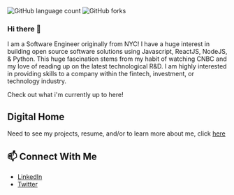 ![GitHub language count](https://img.shields.io/github/languages/count/SkipPharaoh/SkipPharaoh?style=plastic)
![GitHub forks](https://img.shields.io/github/forks/SkipPharaoh/SkipPharaoh?style=social)
### Hi there 👋

I am a Software Engineer originally from NYC! I have a huge interest in building open source software solutions using Javascript, ReactJS, NodeJS, & Python. This huge fascination stems from my habit of watching CNBC and my love of reading up on the latest technological R&D. I am highly interested in providing skills to a company within the fintech, investment, or technology industry. 

Check out what i'm currently up to here!

## Digital Home
Need to see my projects, resume, and/or to learn more about me, click [here]()

## 📫 Connect With Me
- [LinkedIn](https://www.linkedin.com/in/skippharaoh/)
- [Twitter](https://twitter.com/SKIP_Pharaoh)
<!--
**SkipPharaoh/SkipPharaoh** is a ✨ _special_ ✨ repository because its `README.md` (this file) appears on your GitHub profile.

Here are some ideas to get you started:

- 🔭 I’m currently working on ...
- 🌱 I’m currently learning ...
- 👯 I’m looking to collaborate on ...
- 🤔 I’m looking for help with ...
- 💬 Ask me about ...
- 📫 How to reach me: ...
- 😄 Pronouns: ...
- ⚡ Fun fact: ...
-->
